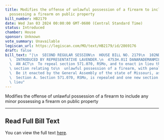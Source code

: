 ```yaml
---
title: Modifies the offense of unlawful possession of a firearm to include any minor
  possessing a firearm on public property
bill_number: HB2179
date: Wed Jan 03 2024 00:00:00 GMT-0600 (Central Standard Time)
status: Introduced
chamber: House
sponsor: Unknown
vote_summary: Unavailable
legiscan_url: https://legiscan.com/MO/text/HB2179/id/2869176
draft: false
bill_text: "|\n  SECOND REGULAR SESSION\n  HOUSE BILL NO. 2179\n  102ND GENERAL ASSEMBLY\n\
  \  INTRODUCED BY REPRESENTATIVE LAVENDER.\n  4753H.01I DANARADEMANMILLER,ChiefClerk\n\
  \  AN ACT\n  To repeal section 571.070, RSMo, and to enact in lieu thereof one new\
  \ section relating to\n  unlawful possession of a firearm, with penalty provisions.\n\
  \  Be it enacted by the General Assembly of the state of Missouri, as follows:\n\
  \  Section A. Section 571.070, RSMo, is repealed and one new section enacted in\
  \ lieu"
---
```

Modifies the offense of unlawful possession of a firearm to include any minor possessing a firearm on public property

---

## Read Full Bill Text

You can view the full text [here](https://legiscan.com/MO/text/HB2179/id/2869176).
